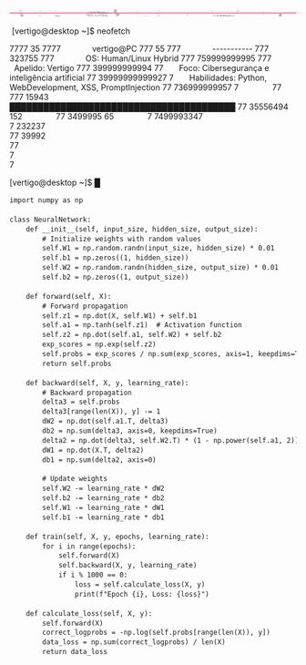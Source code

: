 <div align="center">
  <img src="https://raw.githubusercontent.com/VertigoFromOuterSpace/VertigoFromOuterSpace/main/.assets/glitch_divider.svg?v=7" alt="Glitch Divider"/>
</div>

‎ 
[vertigo@desktop ~]$ neofetch‎ 

7777          35            7777‎ ‎ ‎ ‎ ‎ ‎ ‎ ‎‎ ‎ ‎ ‎ ‎ ‎ ‎ ‎vertigo@PC
777           55             777 ‎ ‎ ‎ ‎ ‎ ‎ ‎‎ ‎ ‎ ‎ ‎ ‎ ‎ ‎-----------
777       323755             777 ‎ ‎ ‎ ‎ ‎ ‎ ‎‎ ‎ ‎ ‎ ‎ ‎ ‎ ‎OS: Human/Linux Hybrid
777     759999999995         777 ‎ ‎ ‎ ‎ ‎ ‎ ‎‎ ‎ ‎ ‎ ‎ ‎ ‎ ‎Apelido: Vertigo
777     399999999994          77 ‎ ‎ ‎ ‎ ‎ ‎ ‎‎ ‎ ‎ ‎ ‎ ‎ ‎ ‎Foco: Cibersegurança e inteligência artificial
77      39999999999927         7 ‎ ‎ ‎ ‎ ‎ ‎ ‎‎ ‎ ‎ ‎ ‎ ‎ ‎ ‎Habilidades: Python, WebDevelopment, XSS, PromptInjection
77       736999999957          7 ‎ ‎ ‎ ‎ ‎ ‎ ‎‎ ‎ ‎ ‎ ‎ ‎ ‎ ‎
77       777 15943               ‎ ‎ ‎ ‎ ‎ ‎ ‎‎ ‎ ‎ ‎ ‎ ‎ ‎ ‎████████████████████████████████████████
77       35556494 152            ‎ ‎ ‎ ‎ ‎ ‎ ‎‎ ‎ ‎ ‎ ‎ ‎ ‎ ‎
77        3499995  65            ‎ ‎ ‎ ‎ ‎ ‎ ‎‎ ‎ ‎ ‎ ‎ ‎ ‎ ‎
7          7499993347           
7            232237             
77            39992             
77                              
7                               
  7                             

[vertigo@desktop ~]$ █
‎ 
‎ 
```diff
import numpy as np

class NeuralNetwork:
    def __init__(self, input_size, hidden_size, output_size):
        # Initialize weights with random values
        self.W1 = np.random.randn(input_size, hidden_size) * 0.01
        self.b1 = np.zeros((1, hidden_size))
        self.W2 = np.random.randn(hidden_size, output_size) * 0.01
        self.b2 = np.zeros((1, output_size))

    def forward(self, X):
        # Forward propagation
        self.z1 = np.dot(X, self.W1) + self.b1
        self.a1 = np.tanh(self.z1)  # Activation function
        self.z2 = np.dot(self.a1, self.W2) + self.b2
        exp_scores = np.exp(self.z2)
        self.probs = exp_scores / np.sum(exp_scores, axis=1, keepdims=True)
        return self.probs

    def backward(self, X, y, learning_rate):
        # Backward propagation
        delta3 = self.probs
        delta3[range(len(X)), y] -= 1
        dW2 = np.dot(self.a1.T, delta3)
        db2 = np.sum(delta3, axis=0, keepdims=True)
        delta2 = np.dot(delta3, self.W2.T) * (1 - np.power(self.a1, 2))
        dW1 = np.dot(X.T, delta2)
        db1 = np.sum(delta2, axis=0)

        # Update weights
        self.W2 -= learning_rate * dW2
        self.b2 -= learning_rate * db2
        self.W1 -= learning_rate * dW1
        self.b1 -= learning_rate * db1

    def train(self, X, y, epochs, learning_rate):
        for i in range(epochs):
            self.forward(X)
            self.backward(X, y, learning_rate)
            if i % 1000 == 0:
                loss = self.calculate_loss(X, y)
                print(f"Epoch {i}, Loss: {loss}")

    def calculate_loss(self, X, y):
        self.forward(X)
        correct_logprobs = -np.log(self.probs[range(len(X)), y])
        data_loss = np.sum(correct_logprobs) / len(X)
        return data_loss

